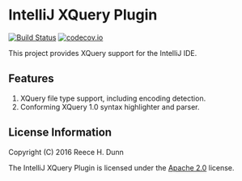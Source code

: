 # IntelliJ XQuery Plugin

[![Build Status](https://travis-ci.org/rhdunn/xquery-intellij-plugin.svg)](https://travis-ci.org/rhdunn/xquery-intellij-plugin)
[![codecov.io](https://codecov.io/github/rhdunn/xquery-intellij-plugin/coverage.svg)](https://codecov.io/github/rhdunn/xquery-intellij-plugin)

This project provides XQuery support for the IntelliJ IDE.

## Features

1.  XQuery file type support, including encoding detection.
2.  Conforming XQuery 1.0 syntax highlighter and parser.

## License Information

Copyright (C) 2016 Reece H. Dunn

The IntelliJ XQuery Plugin is licensed under the [Apache 2.0](LICENSE)
license.

